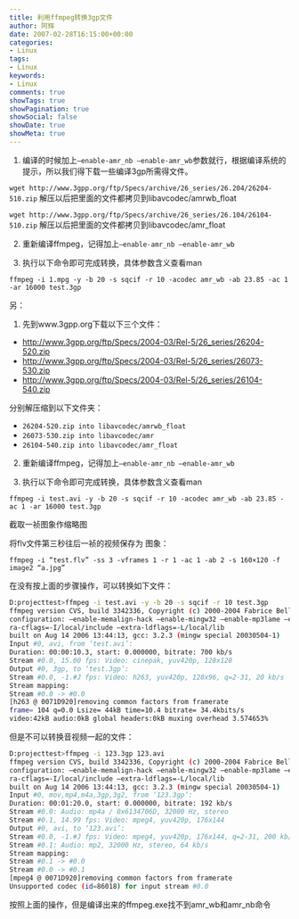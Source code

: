 ```yaml
---
title: 利用ffmpeg转换3gp文件
author: 阿辉
date: 2007-02-28T16:15:00+00:00
categories:
- Linux
tags:
- Linux
keywords:
- Linux
comments: true
showTags: true
showPagination: true
showSocial: false
showDate: true
showMeta: true
---
```

1. 编译的时候加上`–enable-amr_nb –enable-amr_wb`参数就行，根据编译系统的提示，所以我们得下载一些编译3gp所需得文件。

`wget http://www.3gpp.org/ftp/Specs/archive/26_series/26.204/26204-510.zip`
解压以后把里面的文件都拷贝到libavcodec/amrwb_float

`wget http://www.3gpp.org/ftp/Specs/archive/26_series/26.104/26104-510.zip`
解压以后把里面的文件都拷贝到libavcodec/amr_float

2. 重新编译ffmpeg，记得加上`–enable-amr_nb –enable-amr_wb`

3. 执行以下命令即可完成转换，具体参数含义查看man

`ffmpeg -i 1.mpg -y -b 20 -s sqcif -r 10 -acodec amr_wb -ab 23.85 -ac 1 -ar 16000 test.3gp`

<!--more-->

另：

1. 先到www.3gpp.org下载以下三个文件：

- http://www.3gpp.org/ftp/Specs/2004-03/Rel-5/26_series/26204-520.zip
- http://www.3gpp.org/ftp/Specs/2004-03/Rel-5/26_series/26073-530.zip
- http://www.3gpp.org/ftp/Specs/2004-03/Rel-5/26_series/26104-540.zip

分别解压缩到以下文件夹：

- `26204-520.zip into libavcodec/amrwb_float`
- `26073-530.zip into libavcodec/amr`
- `26104-540.zip into libavcodec/amr_float`

2. 重新编译ffmpeg，记得加上`–enable-amr_nb –enable-amr_wb`

3. 执行以下命令即可完成转换，具体参数含义查看man

`ffmpeg -i test.avi -y -b 20 -s sqcif -r 10 -acodec amr_wb -ab 23.85 -ac 1 -ar 16000 test.3gp`

截取一祯图象作缩略图

将flv文件第三秒往后一祯的视频保存为 图象：

`ffmpeg -i “test.flv” -ss 3 -vframes 1 -r 1 -ac 1 -ab 2 -s 160×120 -f image2 “a.jpg”`

在没有按上面的步骤操作，可以转换如下文件：
```bash
D:projecttest>ffmpeg -i test.avi -y -b 20 -s sqcif -r 10 test.3gp
ffmpeg version CVS, build 3342336, Copyright (c) 2000-2004 Fabrice Bellard
configuration: –enable-memalign-hack –enable-mingw32 –enable-mp3lame –ext
ra-cflags=-I/local/include –extra-ldflags=-L/local/lib
built on Aug 14 2006 13:44:13, gcc: 3.2.3 (mingw special 20030504-1)
Input #0, avi, from ‘test.avi’:
Duration: 00:00:10.3, start: 0.000000, bitrate: 700 kb/s
Stream #0.0, 15.00 fps: Video: cinepak, yuv420p, 128x128
Output #0, 3gp, to ‘test.3gp’:
Stream #0.0, -1.#J fps: Video: h263, yuv420p, 128x96, q=2-31, 20 kb/s
Stream mapping:
Stream #0.0 -> #0.0
[h263 @ 0071D920]removing common factors from framerate
frame= 104 q=0.0 Lsize= 44kB time=10.4 bitrate= 34.4kbits/s
video:42kB audio:0kB global headers:0kB muxing overhead 3.574653%
```

但是不可以转换音视频一起的文件：
```bash
D:projecttest>ffmpeg -i 123.3gp 123.avi
ffmpeg version CVS, build 3342336, Copyright (c) 2000-2004 Fabrice Bellard
configuration: –enable-memalign-hack –enable-mingw32 –enable-mp3lame –ext
ra-cflags=-I/local/include –extra-ldflags=-L/local/lib
built on Aug 14 2006 13:44:13, gcc: 3.2.3 (mingw special 20030504-1)
Input #0, mov,mp4,m4a,3gp,3g2, from ‘123.3gp’:
Duration: 00:01:20.0, start: 0.000000, bitrate: 192 kb/s
Stream #0.0: Audio: mp4a / 0x6134706D, 32000 Hz, stereo
Stream #0.1, 14.99 fps: Video: mpeg4, yuv420p, 176x144
Output #0, avi, to ‘123.avi’:
Stream #0.0, -1.#J fps: Video: mpeg4, yuv420p, 176x144, q=2-31, 200 kb/s
Stream #0.1: Audio: mp2, 32000 Hz, stereo, 64 kb/s
Stream mapping:
Stream #0.1 -> #0.0
Stream #0.0 -> #0.1
[mpeg4 @ 0071D920]removing common factors from framerate
Unsupported codec (id=86018) for input stream #0.0
```
按照上面的操作，但是编译出来的ffmpeg.exe找不到amr_wb和amr_nb命令